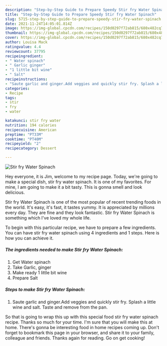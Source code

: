 ```yaml
---
description: "Step-by-Step Guide to Prepare Speedy Stir fry Water Spinach"
title: "Step-by-Step Guide to Prepare Speedy Stir fry Water Spinach"
slug: 5715-step-by-step-guide-to-prepare-speedy-stir-fry-water-spinach
date: 2021-11-24T14:05:01.814Z
image: https://img-global.cpcdn.com/recipes/150d0297f72ab815/680x482cq70/stir-fry-water-spinach-recipe-main-photo.jpg
thumbnail: https://img-global.cpcdn.com/recipes/150d0297f72ab815/680x482cq70/stir-fry-water-spinach-recipe-main-photo.jpg
cover: https://img-global.cpcdn.com/recipes/150d0297f72ab815/680x482cq70/stir-fry-water-spinach-recipe-main-photo.jpg
author: Louisa Mack
ratingvalue: 4.4
reviewcount: 37795
recipeingredient:
- " Water spinach"
- " Garlic ginger"
- "1 little bit wine"
- " Salt"
recipeinstructions:
- "Saute garlic and ginger.Add veggies and quickly stir fry. Splash a little wine and salt. Taste and remove from the pan."
categories:
- Recipe
tags:
- stir
- fry
- water

katakunci: stir fry water 
nutrition: 194 calories
recipecuisine: American
preptime: "PT33M"
cooktime: "PT40M"
recipeyield: "2"
recipecategory: Dessert

---
```



![Stir fry Water Spinach](https://img-global.cpcdn.com/recipes/150d0297f72ab815/680x482cq70/stir-fry-water-spinach-recipe-main-photo.jpg)

Hey everyone, it is Jim, welcome to my recipe page. Today, we're going to make a special dish, stir fry water spinach. It is one of my favorites. For mine, I am going to make it a bit tasty. This is gonna smell and look delicious.



Stir fry Water Spinach is one of the most popular of recent trending foods in the world. It's easy, it's fast, it tastes yummy. It is appreciated by millions every day. They are fine and they look fantastic. Stir fry Water Spinach is something which I've loved my whole life.


To begin with this particular recipe, we have to prepare a few ingredients. You can have stir fry water spinach using 4 ingredients and 1 steps. Here is how you can achieve it.

<!--inarticleads1-->

##### The ingredients needed to make Stir fry Water Spinach:

1. Get  Water spinach
1. Take  Garlic, ginger
1. Make ready 1 little bit wine
1. Prepare  Salt




<!--inarticleads2-->

##### Steps to make Stir fry Water Spinach:

1. Saute garlic and ginger.Add veggies and quickly stir fry. Splash a little wine and salt. Taste and remove from the pan.




So that is going to wrap this up with this special food stir fry water spinach recipe. Thanks so much for your time. I'm sure that you will make this at home. There's gonna be interesting food in home recipes coming up. Don't forget to bookmark this page in your browser, and share it to your family, colleague and friends. Thanks again for reading. Go on get cooking!
